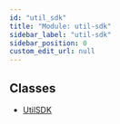 ```yaml
---
id: "util_sdk"
title: "Module: util-sdk"
sidebar_label: "util-sdk"
sidebar_position: 0
custom_edit_url: null
---
```


## Classes

- [UtilSDK](../classes/util_sdk.UtilSDK.md)
